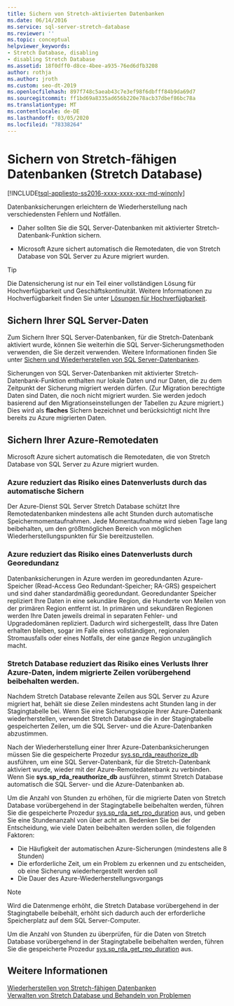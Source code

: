 ```yaml
---
title: Sichern von Stretch-aktivierten Datenbanken
ms.date: 06/14/2016
ms.service: sql-server-stretch-database
ms.reviewer: ''
ms.topic: conceptual
helpviewer_keywords:
- Stretch Database, disabling
- disabling Stretch Database
ms.assetid: 18f0dff0-d8ce-4bee-a935-76ed6dfb3208
author: rothja
ms.author: jroth
ms.custom: seo-dt-2019
ms.openlocfilehash: 897f748c5aeab43c7e3ef98f6dbfff84b9da69d7
ms.sourcegitcommit: ff1bd69a8335ad656b220e78acb37dbef86bc78a
ms.translationtype: MT
ms.contentlocale: de-DE
ms.lasthandoff: 03/05/2020
ms.locfileid: "78338264"
---
```

# <a name="backup-stretch-enabled-databases-stretch-database"></a>Sichern von Stretch-fähigen Datenbanken (Stretch Database)
[!INCLUDE[tsql-appliesto-ss2016-xxxx-xxxx-xxx-md-winonly](../../includes/tsql-appliesto-ss2016-xxxx-xxxx-xxx-md-winonly.md)]


 Datenbanksicherungen erleichtern de Wiederherstellung nach verschiedensten Fehlern und Notfällen.  
  
 -   Daher sollten Sie die SQL Server-Datenbanken mit aktivierter Stretch-Datenbank-Funktion sichern.  
      
 -   Microsoft Azure sichert automatisch die Remotedaten, die von Stretch Database von SQL Server zu Azure migriert wurden.  

> [!TIP]
> Die Datensicherung ist nur ein Teil einer vollständigen Lösung für Hochverfügbarkeit und Geschäftskontinuität. Weitere Informationen zu Hochverfügbarkeit finden Sie unter [Lösungen für Hochverfügbarkeit](../../database-engine/sql-server-business-continuity-dr.md).
   
## <a name="back-up-your-sql-server-data"></a>Sichern Ihrer SQL Server-Daten  
  
Zum Sichern Ihrer SQL Server-Datenbanken, für die Stretch-Datenbank aktiviert wurde, können Sie weiterhin die SQL Server-Sicherungsmethoden verwenden, die Sie derzeit verwenden. Weitere Informationen finden Sie unter [Sichern und Wiederherstellen von SQL Server-Datenbanken](../../relational-databases/backup-restore/back-up-and-restore-of-sql-server-databases.md).
  
 Sicherungen von SQL Server-Datenbanken mit aktivierter Stretch-Datenbank-Funktion enthalten nur lokale Daten und nur Daten, die zu dem Zeitpunkt der Sicherung migriert werden dürfen. (Zur Migration berechtigte Daten sind Daten, die noch nicht migriert wurden. Sie werden jedoch basierend auf den Migrationseinstellungen der Tabellen zu Azure migriert.) Dies wird als **flaches** Sichern bezeichnet und berücksichtigt nicht Ihre bereits zu Azure migrierten Daten.  
  
## <a name="back-up-your-remote-azure-data"></a>Sichern Ihrer Azure-Remotedaten   
  
Microsoft Azure sichert automatisch die Remotedaten, die von Stretch Database von SQL Server zu Azure migriert wurden.    
### <a name="azure-reduces-the-risk-of-data-loss-with-automatic-backup"></a>Azure reduziert das Risiko eines Datenverlusts durch das automatische Sichern  
Der Azure-Dienst SQL Server Stretch Database schützt Ihre Remotedatenbanken mindestens alle acht Stunden durch automatische Speichermomentaufnahmen. Jede Momentaufnahme wird sieben Tage lang beibehalten, um den größtmöglichen Bereich von möglichen Wiederherstellungspunkten für Sie bereitzustellen.  
  
### <a name="azure-reduces-the-risk-of-data-loss-with-geo-redundancy"></a>Azure reduziert das Risiko eines Datenverlusts durch Georedundanz  
Datenbanksicherungen in Azure werden im georedundanten Azure-Speicher (Read-Access Geo Redundant-Speicher; RA-GRS) gespeichert und sind daher standardmäßig georedundant. Georedundanter Speicher repliziert Ihre Daten in eine sekundäre Region, die Hunderte von Meilen von der primären Region entfernt ist. In primären und sekundären Regionen werden Ihre Daten jeweils dreimal in separaten Fehler- und Upgradedomänen repliziert. Dadurch wird sichergestellt, dass Ihre Daten erhalten bleiben, sogar im Falle eines vollständigen, regionalen Stromausfalls oder eines Notfalls, der eine ganze Region unzugänglich macht.

### <a name="stretchRPO"></a>Stretch Database reduziert das Risiko eines Verlusts Ihrer Azure-Daten, indem migrierte Zeilen vorübergehend beibehalten werden.
Nachdem Stretch Database relevante Zeilen aus SQL Server zu Azure migriert hat, behält sie diese Zeilen mindestens acht Stunden lang in der Stagingtabelle bei. Wenn Sie eine Sicherungskopie Ihrer Azure-Datenbank wiederherstellen, verwendet Stretch Database die in der Stagingtabelle gespeicherten Zeilen, um die SQL Server- und die Azure-Datenbanken abzustimmen.

Nach der Wiederherstellung einer Ihrer Azure-Datenbanksicherungen müssen Sie die gespeicherte Prozedur [sys.sp_rda_reauthorize_db](../../relational-databases/system-stored-procedures/sys-sp-rda-reauthorize-db-transact-sql.md) ausführen, um eine SQL Server-Datenbank, für die Stretch-Datenbank aktiviert wurde, wieder mit der Azure-Remotedatenbank zu verbinden. Wenn Sie **sys.sp_rda_reauthorize_db** ausführen, stimmt Stretch Database automatisch die SQL Server- und die Azure-Datenbanken ab.

Um die Anzahl von Stunden zu erhöhen, für die migrierte Daten von Stretch Database vorübergehend in der Stagingtabelle beibehalten werden, führen Sie die gespeicherte Prozedur [sys.sp_rda_set_rpo_duration](../../relational-databases/system-stored-procedures/sys-sp-rda-set-rpo-duration-transact-sql.md) aus, und geben Sie eine Stundenanzahl von über acht an. Bedenken Sie bei der Entscheidung, wie viele Daten beibehalten werden sollen, die folgenden Faktoren:
-   Die Häufigkeit der automatischen Azure-Sicherungen (mindestens alle 8 Stunden)
-   Die erforderliche Zeit, um ein Problem zu erkennen und zu entscheiden, ob eine Sicherung wiederhergestellt werden soll
-   Die Dauer des Azure-Wiederherstellungsvorgangs

> [!NOTE]
> Wird die Datenmenge erhöht, die Stretch Database vorübergehend in der Stagingtabelle beibehält, erhöht sich dadurch auch der erforderliche Speicherplatz auf dem SQL Server-Computer.

Um die Anzahl von Stunden zu überprüfen, für die Daten von Stretch Database vorübergehend in der Stagingtabelle beibehalten werden, führen Sie die gespeicherte Prozedur [sys.sp_rda_get_rpo_duration](../../relational-databases/system-stored-procedures/sys-sp-rda-get-rpo-duration-transact-sql.md) aus.

## <a name="see-also"></a>Weitere Informationen  
[Wiederherstellen von Stretch-fähigen Datenbanken](../../sql-server/stretch-database/restore-stretch-enabled-databases-stretch-database.md)  
 [Verwalten von Stretch Database und Behandeln von Problemen](../../sql-server/stretch-database/manage-and-troubleshoot-stretch-database.md)   
   
  
  
